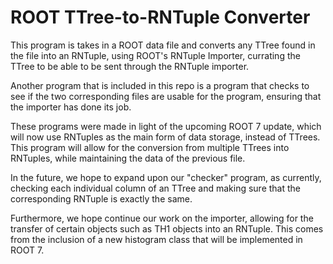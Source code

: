 # ROOT TTree-to-RNTuple Converter
This program is takes in a ROOT data file and converts any TTree found in the file into an RNTuple, using ROOT's RNTuple Importer, currating the TTree to be able to be sent through the RNTuple importer. 

Another program that is included in this repo is a program that checks to see if the two corresponding files are usable for the program, ensuring that the importer has done its job.

These programs were made in light of the upcoming ROOT 7 update, which will now use RNTuples as the main form of data storage, instead of TTrees. This program will allow for the conversion from multiple TTrees into RNTuples, while maintaining the data of the previous file. 

In the future, we hope to expand upon our "checker" program, as currently, checking each individual column of an TTree and making sure that the corresponding RNTuple is exactly the same. 

Furthermore, we hope continue our work on the importer, allowing for the transfer of certain objects such as TH1 objects into an RNTuple. This comes from the inclusion of a new histogram class that will be implemented in ROOT 7.
